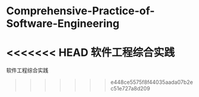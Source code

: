 # Comprehensive-Practice-of-Software-Engineering
<<<<<<< HEAD
软件工程综合实践
=======
软件工程综合实践
>>>>>>> e448ce5575f8f44035aada07b2ec51e727a8d209
